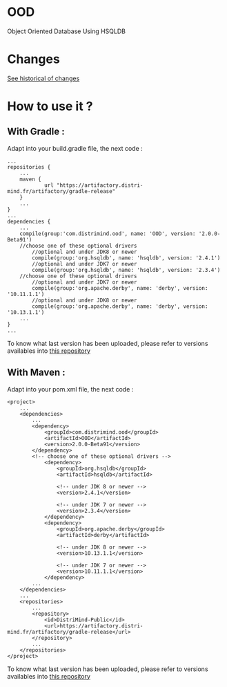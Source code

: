 # OOD
Object Oriented Database Using HSQLDB

# Changes

[See historical of changes](./versions.md)

# How to use it ?
## With Gradle :

Adapt into your build.gradle file, the next code :

	...
	repositories {
		...
		maven {
	       		url "https://artifactory.distri-mind.fr/artifactory/gradle-release"
	   	}
		...
	}
	...
	dependencies {
		...
		compile(group:'com.distrimind.ood', name: 'OOD', version: '2.0.0-Beta91')
		//choose one of these optional drivers
			//optional and under JDK8 or newer
			compile(group:'org.hsqldb', name: 'hsqldb', version: '2.4.1')
			//optional and under JDK7 or newer
			compile(group:'org.hsqldb', name: 'hsqldb', version: '2.3.4')
		//choose one of these optional drivers
			//optional and under JDK7 or newer
			compile(group:'org.apache.derby', name: 'derby', version: '10.11.1.1')
			//optional and under JDK8 or newer
			compile(group:'org.apache.derby', name: 'derby', version: '10.13.1.1')
		...
	}
	...


To know what last version has been uploaded, please refer to versions availables into [this repository](https://artifactory.distri-mind.fr/artifactory/DistriMind-Public/com/distrimind/ood/OOD/)
## With Maven :
Adapt into your pom.xml file, the next code :

	<project>
		...
		<dependencies>
			...
			<dependency>
				<groupId>com.distrimind.ood</groupId>
				<artifactId>OOD</artifactId>
				<version>2.0.0-Beta91</version>
			</dependency>
			<!-- choose one of these optional drivers -->
				<dependency>
					<groupId>org.hsqldb</groupId>
					<artifactId>hsqldb</artifactId>

					<!-- under JDK 8 or newer -->
					<version>2.4.1</version>

					<!-- under JDK 7 or newer -->
					<version>2.3.4</version>
				</dependency>
				<dependency>
					<groupId>org.apache.derby</groupId>
					<artifactId>derby</artifactId>

					<!-- under JDK 8 or newer -->
					<version>10.13.1.1</version>

					<!-- under JDK 7 or newer -->
					<version>10.11.1.1</version>
				</dependency>
			...
		</dependencies>
		...
		<repositories>
			...
			<repository>
				<id>DistriMind-Public</id>
				<url>https://artifactory.distri-mind.fr/artifactory/gradle-release</url>
			</repository>
			...
		</repositories>
	</project>

To know what last version has been uploaded, please refer to versions availables into [this repository](https://artifactory.distri-mind.fr/artifactory/DistriMind-Public/com/distrimind/ood/OOD/)
